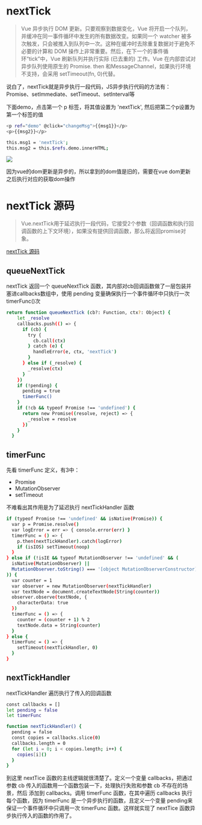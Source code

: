 # nextTick

> Vue 异步执行 DOM 更新。只要观察到数据变化，Vue 将开启一个队列，并缓冲在同一事件循环中发生的所有数据改变。如果同一个 watcher 被多次触发，只会被推入到队列中一次。这种在缓冲时去除重复数据对于避免不必要的计算和 DOM 操作上非常重要。然后，在下一个的事件循环“tick”中，Vue 刷新队列并执行实际 (已去重的) 工作。Vue 在内部尝试对异步队列使用原生的 Promise. then 和MessageChannel，如果执行环境不支持，会采用 setTimeout(fn, 0)代替。

说白了，nextTick就是异步执行一段代码，JS异步执行代码的方法有：Promise、setImmediate、setTimeout、setInterval等

下面demo，点击第一个 p 标签，将其值设置为 'nextTick', 然后把第二个p设置为第一个标签的值

``` bash 
<p ref="demo" @click="changeMsg">{{msg1}}</p>
<p>{{msg2}}</p>

this.msg1 = 'nextTick'; 
this.msg2 = this.$refs.demo.innerHTML; 
```

![](https://upload-images.jianshu.io/upload_images/10390288-59f5eb71704a7f94.gif?imageMogr2/auto-orient/strip)

因为vue的dom更新是异步的，所以拿到的dom值是旧的，需要在vue dom更新之后执行对应的获取dom操作

# nextTick 源码

> Vue.nextTick用于延迟执行一段代码，它接受2个参数（回调函数和执行回调函数的上下文环境），如果没有提供回调函数，那么将返回promise对象。

[nextTick 源码](./nextTick.js)


## queueNextTick 

nextTick 返回一个 queueNextTick 函数，其内部对cb回调函数做了一层包装并塞进callbacks数组中，使用 pending 变量确保执行一个事件循环中只执行一次 timerFunc()次

``` bash 
return function queueNextTick (cb?: Function, ctx?: Object) {
    let _resolve
    callbacks.push(() => {
      if (cb) {
        try {
          cb.call(ctx)
        } catch (e) {
          handleError(e, ctx, 'nextTick')
        }
      } else if (_resolve) {
        _resolve(ctx)
      }
    })
    if (!pending) {
      pending = true
      timerFunc()
    }
    if (!cb && typeof Promise !== 'undefined') {
      return new Promise((resolve, reject) => {
        _resolve = resolve
      })
    }
  }
```

## timerFunc

先看 timerFunc 定义，有3中：

- Promise
- MutationObserver
- setTimeout

不难看出其作用是为了延迟执行 nextTickHandler 函数

```bash 
if (typeof Promise !== 'undefined' && isNative(Promise)) {
  var p = Promise.resolve()
  var logError = err => { console.error(err) }
  timerFunc = () => {
    p.then(nextTickHandler).catch(logError)
    if (isIOS) setTimeout(noop)
  }
} else if (!isIE && typeof MutationObserver !== 'undefined' && (
  isNative(MutationObserver) ||
  MutationObserver.toString() === '[object MutationObserverConstructor]'
)) {
  var counter = 1
  var observer = new MutationObserver(nextTickHandler)
  var textNode = document.createTextNode(String(counter))
  observer.observe(textNode, {
    characterData: true
  })
  timerFunc = () => {
    counter = (counter + 1) % 2
    textNode.data = String(counter)
  }
} else {
  timerFunc = () => {
    setTimeout(nextTickHandler, 0)
  }
}
```

## nextTickHandler

nextTickHandler 遍历执行了传入的回调函数

``` bash 
const callbacks = []
let pending = false
let timerFunc

function nextTickHandler() {
  pending = false
  const copies = callbacks.slice(0)
  callbacks.length = 0
  for (let i = 0; i < copies.length; i++) {
    copies[i]()
  }
}
```

到这里 nextTice 函数的主线逻辑就很清楚了。定义一个变量 callbacks，把通过参数 cb 传入的函数用一个函数包装一下，处理执行失败和参数 cb 不存在的场景，然后 添加到 callbacks。调用 timerFunc 函数，在其中遍历 callbacks 执行每个函数，因为 timerFunc 是一个异步执行的函数，且定义一个变量 pending来保证一个事件循环中只调用一次 timerFunc 函数。这样就实现了 nextTice 函数异步执行传入的函数的作用了。